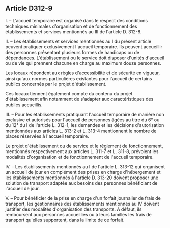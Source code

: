 ## Article D312-9

I. – L'accueil temporaire est organisé dans le respect des conditions techniques minimales d'organisation et
de fonctionnement des établissements et services mentionnés au III de l'article D. 312-8.

II. – Les établissements et services mentionnés au I du présent article peuvent pratiquer exclusivement
l'accueil temporaire. Ils peuvent accueillir des personnes présentant plusieurs formes de handicaps ou de
dépendances. L'établissement ou le service doit disposer d'unités d'accueil ou de vie qui prennent chacune en
charge au maximum douze personnes.

Les locaux répondent aux règles d'accessibilité et de sécurité en vigueur, ainsi qu'aux normes particulières
existantes pour l'accueil de certains publics concernés par le projet d'établissement.


Ces locaux tiennent également compte du contenu du projet d'établissement afin notamment de s'adapter aux
caractéristiques des publics accueillis.

III. – Pour les établissements pratiquant l'accueil temporaire de manière non exclusive et autorisés pour
l'accueil de personnes âgées au titre du 6° ou du 12° du I de l'article L. 312-1, les demandes et les décisions
d'autorisation mentionnées aux articles L. 313-2 et L. 313-4 mentionnent le nombre de places réservées à
l'accueil temporaire.

Le projet d'établissement ou de service et le règlement de fonctionnement, mentionnés respectivement
aux articles L. 311-7 et L. 311-8, prévoient les modalités d'organisation et de fonctionnement de l'accueil
temporaire.

IV. – Les établissements mentionnés au I de l'article L. 313-12 qui organisent un accueil de jour en
complément des prises en charge d'hébergement et les établissements mentionnés à l'article D. 313-20
doivent proposer une solution de transport adaptée aux besoins des personnes bénéficiant de l'accueil de jour.

V. – Pour bénéficier de la prise en charge d'un forfait journalier de frais de transport, les gestionnaires des
établissements mentionnés au IV doivent justifier des modalités d'organisation des transports. A défaut, ils
remboursent aux personnes accueillies ou à leurs familles les frais de transport qu'elles supportent, dans la
limite de ce forfait.

